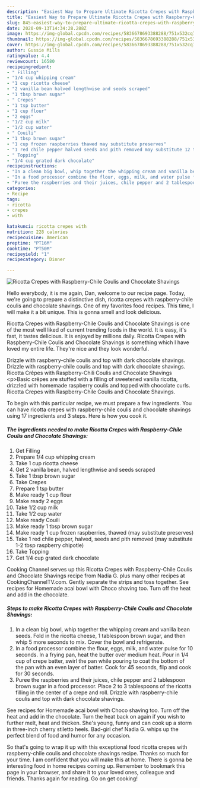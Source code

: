 ```yaml
---
description: "Easiest Way to Prepare Ultimate Ricotta Crepes with Raspberry-Chile Coulis and Chocolate Shavings"
title: "Easiest Way to Prepare Ultimate Ricotta Crepes with Raspberry-Chile Coulis and Chocolate Shavings"
slug: 845-easiest-way-to-prepare-ultimate-ricotta-crepes-with-raspberry-chile-coulis-and-chocolate-shavings
date: 2020-09-13T14:34:28.288Z
image: https://img-global.cpcdn.com/recipes/5836678693388288/751x532cq70/ricotta-crepes-with-raspberry-chile-coulis-and-chocolate-shavings-recipe-main-photo.jpg
thumbnail: https://img-global.cpcdn.com/recipes/5836678693388288/751x532cq70/ricotta-crepes-with-raspberry-chile-coulis-and-chocolate-shavings-recipe-main-photo.jpg
cover: https://img-global.cpcdn.com/recipes/5836678693388288/751x532cq70/ricotta-crepes-with-raspberry-chile-coulis-and-chocolate-shavings-recipe-main-photo.jpg
author: Gussie Mills
ratingvalue: 4.4
reviewcount: 16580
recipeingredient:
- " Filling"
- "1/4 cup whipping cream"
- "1 cup ricotta cheese"
- "2 vanilla bean halved lengthwise and seeds scraped"
- "1 tbsp brown sugar"
- " Crepes"
- "1 tsp butter"
- "1 cup flour"
- "2 eggs"
- "1/2 cup milk"
- "1/2 cup water"
- " Couili"
- "1 tbsp brown sugar"
- "1 cup frozen raspberries thawed may substitute preserves"
- "1 red chile pepper halved seeds and pith removed may substitute 12 tbsp raspberry chipotle"
- " Topping"
- "1/4 cup grated dark chocolate"
recipeinstructions:
- "In a clean big bowl, whip together the whipping cream and vanilla bean seeds. Fold in the ricotta cheese, 1 tablespoon brown sugar, and then whip 5 more seconds to mix. Cover the bowl and refrigerate."
- "In a food processor combine the flour, eggs, milk, and water pulse for 10 seconds. In a frying pan, heat the butter over medium heat. Pour in 1/4 cup of crepe batter, swirl the pan while pouring to coat the bottom of the pan with an even layer of batter. Cook for 45 seconds, flip and cook for 30 seconds."
- "Puree the raspberries and their juices, chile pepper and 2 tablespoon brown sugar in a food processor. Place 2 to 3 tablespoons of the ricotta filling in the center of a crepe and roll. Drizzle with raspberry-chile coulis and top with dark chocolate shavings."
categories:
- Recipe
tags:
- ricotta
- crepes
- with

katakunci: ricotta crepes with 
nutrition: 228 calories
recipecuisine: American
preptime: "PT16M"
cooktime: "PT50M"
recipeyield: "1"
recipecategory: Dinner

---
```



![Ricotta Crepes with Raspberry-Chile Coulis and Chocolate Shavings](https://img-global.cpcdn.com/recipes/5836678693388288/751x532cq70/ricotta-crepes-with-raspberry-chile-coulis-and-chocolate-shavings-recipe-main-photo.jpg)

Hello everybody, it is me again, Dan, welcome to our recipe page. Today, we're going to prepare a distinctive dish, ricotta crepes with raspberry-chile coulis and chocolate shavings. One of my favorites food recipes. This time, I will make it a bit unique. This is gonna smell and look delicious.

Ricotta Crepes with Raspberry-Chile Coulis and Chocolate Shavings is one of the most well liked of current trending foods in the world. It is easy, it's fast, it tastes delicious. It is enjoyed by millions daily. Ricotta Crepes with Raspberry-Chile Coulis and Chocolate Shavings is something which I have loved my entire life. They're nice and they look wonderful.

Drizzle with raspberry-chile coulis and top with dark chocolate shavings. Drizzle with raspberry-chile coulis and top with dark chocolate shavings. Ricotta Crêpes with Raspberry-Chili Coulis and Chocolate Shavings &lt;p&gt;Basic crêpes are stuffed with a filling of sweetened vanilla ricotta, drizzled with homemade raspberry coulis and topped with chocolate curls. Ricotta Crepes with Raspberry-Chile Coulis and Chocolate Shavings.


To begin with this particular recipe, we must prepare a few ingredients. You can have ricotta crepes with raspberry-chile coulis and chocolate shavings using 17 ingredients and 3 steps. Here is how you cook it.

<!--inarticleads1-->

##### The ingredients needed to make Ricotta Crepes with Raspberry-Chile Coulis and Chocolate Shavings:

1. Get  Filling
1. Prepare 1/4 cup whipping cream
1. Take 1 cup ricotta cheese
1. Get 2 vanilla bean, halved lengthwise and seeds scraped
1. Take 1 tbsp brown sugar
1. Take  Crepes
1. Prepare 1 tsp butter
1. Make ready 1 cup flour
1. Make ready 2 eggs
1. Take 1/2 cup milk
1. Take 1/2 cup water
1. Make ready  Couili
1. Make ready 1 tbsp brown sugar
1. Make ready 1 cup frozen raspberries, thawed (may substitute preserves)
1. Take 1 red chile pepper, halved, seeds and pith removed (may substitute 1-2 tbsp raspberry chipotle)
1. Take  Topping
1. Get 1/4 cup grated dark chocolate


Cooking Channel serves up this Ricotta Crepes with Raspberry-Chile Coulis and Chocolate Shavings recipe from Nadia G. plus many other recipes at CookingChannelTV.com. Gently separate the strips and toss together. See recipes for Homemade acai bowl with Choco shaving too. Turn off the heat and add in the chocolate. 

<!--inarticleads2-->

##### Steps to make Ricotta Crepes with Raspberry-Chile Coulis and Chocolate Shavings:

1. In a clean big bowl, whip together the whipping cream and vanilla bean seeds. Fold in the ricotta cheese, 1 tablespoon brown sugar, and then whip 5 more seconds to mix. Cover the bowl and refrigerate.
1. In a food processor combine the flour, eggs, milk, and water pulse for 10 seconds. In a frying pan, heat the butter over medium heat. Pour in 1/4 cup of crepe batter, swirl the pan while pouring to coat the bottom of the pan with an even layer of batter. Cook for 45 seconds, flip and cook for 30 seconds.
1. Puree the raspberries and their juices, chile pepper and 2 tablespoon brown sugar in a food processor. Place 2 to 3 tablespoons of the ricotta filling in the center of a crepe and roll. Drizzle with raspberry-chile coulis and top with dark chocolate shavings.


See recipes for Homemade acai bowl with Choco shaving too. Turn off the heat and add in the chocolate. Turn the heat back on again if you wish to further melt, heat and thicken. She&#39;s young, funny and can cook up a storm in three-inch cherry stiletto heels. Bad-girl chef Nadia G. whips up the perfect blend of food and humor for any occasion. 

So that's going to wrap it up with this exceptional food ricotta crepes with raspberry-chile coulis and chocolate shavings recipe. Thanks so much for your time. I am confident that you will make this at home. There is gonna be interesting food in home recipes coming up. Remember to bookmark this page in your browser, and share it to your loved ones, colleague and friends. Thanks again for reading. Go on get cooking!
